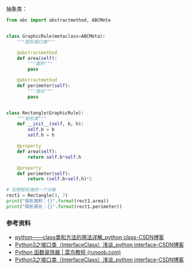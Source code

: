 抽象类：

```python
from abc import abstractmethod, ABCMeta


class GraphicRule(metaclass=ABCMeta):
    """图形接口类"""

    @abstractmethod
    def area(self):
        """面积"""
        pass

    @abstractmethod
    def perimeter(self):
        """周长"""
        pass


class Rectangle(GraphicRule):
    """矩形类"""
    def __init__(self, b, h):
        self.b = b
        self.h = h

	@property
    def area(self):
        return self.b*self.h

	@property
    def perimeter(self):
        return (self.b+self.h)*2

# 实例矩形类的一个对象
rect1 = Rectangle(3, 7)
print("矩形面积：{}".format(rect1.area))
print("矩形周长：{}".format(rect1.perimeter))
```

### 参考资料

- [python——class类和方法的用法详解_python class-CSDN博客](https://blog.csdn.net/qq_45779334/article/details/107858999)
- [Python3之接口类（InterfaceClass）浅谈_python interface-CSDN博客](https://blog.csdn.net/qq_35844043/article/details/104862886)
- [Python 函数装饰器 | 菜鸟教程 (runoob.com)](https://www.runoob.com/w3cnote/python-func-decorators.html)
- [Python3之接口类（InterfaceClass）浅谈_python interface-CSDN博客](https://blog.csdn.net/qq_35844043/article/details/104862886)